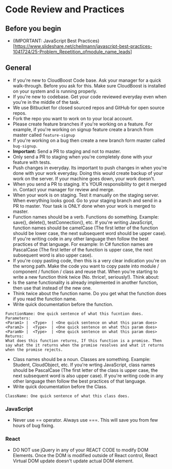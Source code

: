 # Code Review and Practices

## Before you begin
- (IMPORTANT: JavaScript Best Practices)[https://www.slideshare.net/cheilmann/javascript-best-practices-1041724/25-Problem_Repetition_ofmodule_name_leads]

## General
- If you're new to CloudBoost Code base. Ask your manager for a quick walk-through. Before you ask for this. Make sure CloudBoost is installed on your system and is running properly.
- If you're new to codebase. Get your code reviewed everyday even when you're in the middle of the task.
- We use Bitbucket for closed sourced repos and GitHub for open source repos.
- Fork the repo you want to work on to your local account.
- Please create feature branches if you're working on a feature. For example, if you're working on signup feature create a branch from master called `feature-signup`
- If you're working on a bug then create a new branch form master called `bug-signup`.
- **Important:** Send a PR to staging and not to master.
- Only send a PR to staging when you're completely done with your feature with tests.
- Push changes in everyday. Its important to push changes in when you're done with your work everyday. Doing this would create backup of your work on the server. If your machine goes down, your work doesn't.
- When you send a PR to staging. It's YOUR responsibility to get it merged in. Contact your manager for review and merge.
- When your work is on staging. Test it manually on the staging server. When everything looks good. Go to your staging branch and send in a PR to master. Your task is ONLY done when your work is merged to master.
- Function names should be a verb. Functions do something. Example: save(), delete(), testConnection(), etc. If you're writing JavaScript, function names should be camelCase (The first letter of the function should be lower case, the next subsequent word should be upper case). If you're writing code in any other language then follow the best practices of that language. For example: In C# function names are PascalCase  (The first letter of the function is upper case, the next subsequent word is also upper case).
- If you're copy pasting code, then this is a very clear indication you're on the wrong path. Make the code you want to copy paste into module / component / function  / class  and reuse that.
When you're starting to write a new function think twice (No. thrice!, seriously!). Think about:
- Is the same functionality is already implemented in another function, then use that instead of the new one.
- Think twice about the function name. Do you get what the function does if you read the function name.
- Write quick documentation before the function.
```
FunctionName: One quick sentence of what this fucntion does.
Parameters:
<Param1> |  <Type>  | <One quick sentence on what this param does>
<Param2> |  <Type>  | <One quick sentence on what this param does>
<ParamN> |  <Type>  | <One quick sentence on what this param does>
Returns:
What does this function returns, If this function is a promise. Then say what the it returns when the promise resolves and what it returns when the promise rejects.  
```
- Class names should be a noun. Classes are something. Example: Student, CloudObject, etc. If you're wrting JavaScript, class names should be PascalCase  (The first letter of the class is upper case, the next subsequent word is also upper case). If you're writing code in any other language then follow the best practices of that language.
- Write quick documentation before the Class.
```
ClassName: One quick sentence of what this class does.
```

### JavaScript
- Never use == operator. Always use ===. This will save you from few hours of bug fixing.

### React
- DO NOT use jQuery in any of your REACT CODE to modify DOM Elements. Once the DOM is modified outside of React control, React Virtual DOM update doesn't update actual DOM element.
